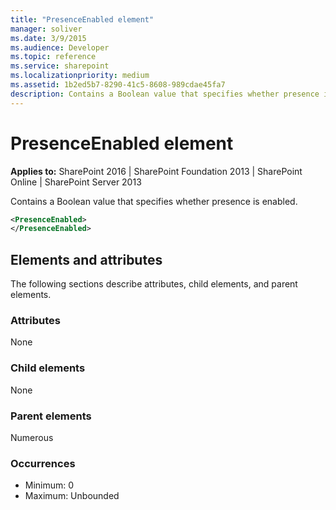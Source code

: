 ```yaml
---
title: "PresenceEnabled element"
manager: soliver
ms.date: 3/9/2015
ms.audience: Developer
ms.topic: reference
ms.service: sharepoint
ms.localizationpriority: medium
ms.assetid: 1b2ed5b7-8290-41c5-8608-989cdae45fa7
description: Contains a Boolean value that specifies whether presence is enabled.
---
```


# PresenceEnabled element

**Applies to:** SharePoint 2016 | SharePoint Foundation 2013 | SharePoint Online | SharePoint Server 2013
  
Contains a Boolean value that specifies whether presence is enabled.
  
```XML
<PresenceEnabled>
</PresenceEnabled>
```

## Elements and attributes

The following sections describe attributes, child elements, and parent elements.

### Attributes

None
   
### Child elements

None
   
### Parent elements

Numerous 
   
### Occurrences

- Minimum: 0
- Maximum: Unbounded  

<br/> 
   

